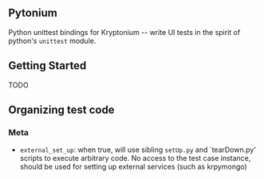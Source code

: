 ## Pytonium

Python unittest bindings for Kryptonium -- write UI tests in the spirit of python's `unittest` module.


## Getting Started

TODO

## Organizing test code





### Meta

* `external_set_up`: when true, will use sibling `setUp.py` and `tearDown.py' scripts to execute arbitrary code. No access to the test case instance, should be used for setting up external services (such as krpymongo)